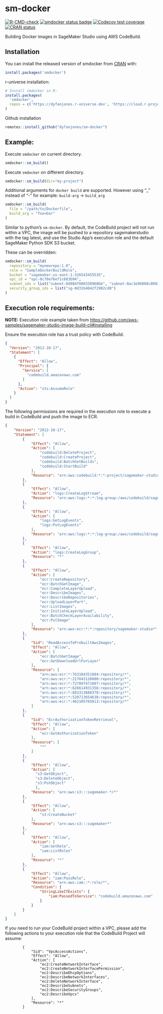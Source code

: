
<!-- README.md is generated from README.Rmd. Please edit that file -->

# sm-docker

<!-- badges: start -->

[![R-CMD-check](https://github.com/DyfanJones/sm-docker/actions/workflows/R-CMD-check.yaml/badge.svg)](https://github.com/DyfanJones/sm-docker/actions/workflows/R-CMD-check.yaml)
[![smdocker status
badge](https://dyfanjones.r-universe.dev/badges/smdocker)](https://dyfanjones.r-universe.dev)
[![Codecov test
coverage](https://codecov.io/gh/DyfanJones/sm-docker/branch/main/graph/badge.svg)](https://app.codecov.io/gh/DyfanJones/sm-docker?branch=main)
[![CRAN
status](https://www.r-pkg.org/badges/version/smdocker)](https://CRAN.R-project.org/package=smdocker)
<!-- badges: end -->

Building Docker images in SageMaker Studio using AWS CodeBuild.

## Installation

You can install the released version of smdocker from
[CRAN](https://cran.r-project.org/) with:

``` r
install.packages('smdocker')
```

r-universe installation:

``` r
# Install smdocker in R:
install.packages(
  'smdocker',
  repos = c('https://dyfanjones.r-universe.dev', 'https://cloud.r-project.org')
)
```

Github installation

``` r
remotes::install_github("dyfanjones/sm-docker")
```

## Example:

Execute `smdocker` on current directory.

``` r
smdocker::sm_build()
```

Execute `smdocker` on different directory.

``` r
smdocker::sm_build(dir="my-project")
```

Additional arguments for `docker build` are supported. However using
“\_” instead of “-” for example: `build-arg` -\> `build_arg`

``` r
smdocker::sm_build(
  file = "/path/to/Dockerfile",
  build_arg = "foo=bar"
)
```

Similar to python’s `sm-docker`. By default, the CodeBuild project will
not run within a VPC, the image will be pushed to a repository
sagemakerstudio with the tag latest, and use the Studio App’s execution
role and the default SageMaker Python SDK S3 bucket.

These can be overridden:

``` r
smdocker::sm_build(
  repository = "mynewrepo:1.0",
  role = "SampleDockerBuildRole",
  bucket = "sagemaker-us-east-1-326543455535",
  vpc_id = "vpc-0c70e76ef1c603b94",
  subnet_ids = list("subnet-0d984f080338960bb", "subnet-0ac3e96808c8092f2"),
  security_group_ids = list("sg-0d31b4042f2902cd0")
)
```

## Execution role requirements:

**NOTE:** Execution role example taken from
<https://github.com/aws-samples/sagemaker-studio-image-build-cli#installing>

Ensure the execution role has a trust policy with CodeBuild.

``` json
{
  "Version": "2012-10-17",
  "Statement": [
    {
      "Effect": "Allow",
      "Principal": {
        "Service": [
          "codebuild.amazonaws.com"
        ]
      },
      "Action": "sts:AssumeRole"
    }
  ]
}
```

The following permissions are required in the execution role to execute
a build in CodeBuild and push the image to ECR.

``` json
{
    "Version": "2012-10-17",
    "Statement": [
        {
            "Effect": "Allow",
            "Action": [
                "codebuild:DeleteProject",
                "codebuild:CreateProject",
                "codebuild:BatchGetBuilds",
                "codebuild:StartBuild"
            ],
            "Resource": "arn:aws:codebuild:*:*:project/sagemaker-studio*"
        },
        {
            "Effect": "Allow",
            "Action": "logs:CreateLogStream",
            "Resource": "arn:aws:logs:*:*:log-group:/aws/codebuild/sagemaker-studio*"
        },
        {
            "Effect": "Allow",
            "Action": [
                "logs:GetLogEvents",
                "logs:PutLogEvents"
            ],
            "Resource": "arn:aws:logs:*:*:log-group:/aws/codebuild/sagemaker-studio*:log-stream:*"
        },
        {
            "Effect": "Allow",
            "Action": "logs:CreateLogGroup",
            "Resource": "*"
        },
        {
            "Effect": "Allow",
            "Action": [
                "ecr:CreateRepository",
                "ecr:BatchGetImage",
                "ecr:CompleteLayerUpload",
                "ecr:DescribeImages",
                "ecr:DescribeRepositories",
                "ecr:UploadLayerPart",
                "ecr:ListImages",
                "ecr:InitiateLayerUpload", 
                "ecr:BatchCheckLayerAvailability",
                "ecr:PutImage"
            ],
            "Resource": "arn:aws:ecr:*:*:repository/sagemaker-studio*"
        },
        {
            "Sid": "ReadAccessToPrebuiltAwsImages",
            "Effect": "Allow",
            "Action": [
                "ecr:BatchGetImage",
                "ecr:GetDownloadUrlForLayer"
            ],
            "Resource": [
                "arn:aws:ecr:*:763104351884:repository/*",
                "arn:aws:ecr:*:217643126080:repository/*",
                "arn:aws:ecr:*:727897471807:repository/*",
                "arn:aws:ecr:*:626614931356:repository/*",
                "arn:aws:ecr:*:683313688378:repository/*",
                "arn:aws:ecr:*:520713654638:repository/*",
                "arn:aws:ecr:*:462105765813:repository/*"
            ]
        },
        {
            "Sid": "EcrAuthorizationTokenRetrieval",
            "Effect": "Allow",
            "Action": [
                "ecr:GetAuthorizationToken"
            ],
            "Resource": [
                "*"
            ]
        },
        {
            "Effect": "Allow",
            "Action": [
              "s3:GetObject",
              "s3:DeleteObject",
              "s3:PutObject"
              ],
            "Resource": "arn:aws:s3:::sagemaker-*/*"
        },
        {
            "Effect": "Allow",
            "Action": [
                "s3:CreateBucket"
            ],
            "Resource": "arn:aws:s3:::sagemaker*"
        },
        {
            "Effect": "Allow",
            "Action": [
                "iam:GetRole",
                "iam:ListRoles"
            ],
            "Resource": "*"
        },
        {
            "Effect": "Allow",
            "Action": "iam:PassRole",
            "Resource": "arn:aws:iam::*:role/*",
            "Condition": {
                "StringLikeIfExists": {
                    "iam:PassedToService": "codebuild.amazonaws.com"
                }
            }
        }
    ]
}
```

If you need to run your CodeBuild project within a VPC, please add the
following actions to your execution role that the CodeBuild Project will
assume:

            {
                "Sid": "VpcAccessActions",
                "Effect": "Allow",
                "Action": [
                    "ec2:CreateNetworkInterface",
                    "ec2:CreateNetworkInterfacePermission",
                    "ec2:DescribeDhcpOptions",
                    "ec2:DescribeNetworkInterfaces",
                    "ec2:DeleteNetworkInterface",
                    "ec2:DescribeSubnets",
                    "ec2:DescribeSecurityGroups",
                    "ec2:DescribeVpcs"
                ],
                "Resource": "*"
            }
